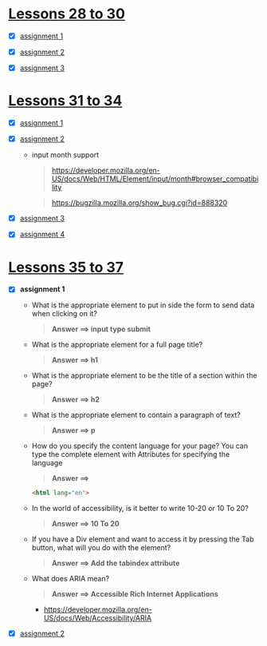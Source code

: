# [Lessons 28 to 30](https://elzero.org/html-assignments-lesson-from-28-to-30)

- [x] [assignment 1](./Lessons28to30/assignment1.html)

- [x] [assignment 2](./Lessons28to30/assignment2.html)

- [x] [assignment 3](./Lessons28to30/assignment3.html)

# [Lessons 31 to 34](https://elzero.org/html-assignments-lesson-from-31-to-34)

- [x] [assignment 1](./Lessons31to34/assignment1.html)

- [x] [assignment 2](./Lessons31to34/assignment2.html)

  - input month support

    > https://developer.mozilla.org/en-US/docs/Web/HTML/Element/input/month#browser_compatibility

    > https://bugzilla.mozilla.org/show_bug.cgi?id=888320

- [x] [assignment 3](./Lessons31to34/assignment3.html)

- [x] [assignment 4](./Lessons31to34/assignment4.html)

# [Lessons 35 to 37](https://elzero.org/html-assignments-lesson-from-35-to-37)

- [x] **assignment 1**
      
    * What is the appropriate element to put in side the form to send data when clicking on it?
      
      > **Answer ==> input type submit**

    * What is the appropriate element for a full page title?
      
      > **Answer ==> h1**
      
    * What is the appropriate element to be the title of a section within the page?
      
      > **Answer ==> h2**

    * What is the appropriate element to contain a paragraph of text?
      
      > **Answer ==> p**
    
    * How do you specify the content language for your page? You can type the complete element with Attributes for specifying the language
      
      > **Answer ==>**
      ```html
      <html lang="en">
      ```
      
    * In the world of accessibility, is it better to write 10-20 or 10 To 20?
      
      > **Answer ==> 10 To 20**
    
    * If you have a Div element and want to access it by pressing the Tab button, what will you do with the element?
      
      > **Answer ==> Add the tabindex attribute**
    
    * What does ARIA mean?
      
      > **Answer ==> Accessible Rich Internet Applications**
      
      * https://developer.mozilla.org/en-US/docs/Web/Accessibility/ARIA

- [x] [assignment 2](./Lessons35to37/assignment2.html)